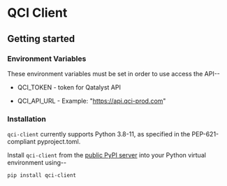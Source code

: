 # QCI Client

## Getting started

### Environment Variables

These environment variables must be set in order to use access the API--

- QCI_TOKEN - token for Qatalyst API
<!-- markdown-link-check-disable-next-line -->
- QCI_API_URL - Example: "https://api.qci-prod.com"

### Installation

`qci-client` currently supports Python 3.8-11, as specified in the PEP-621-compliant
pyproject.toml.


Install `qci-client` from the [public PyPI server](https://pypi.org/)
into your Python virtual environment using--

```bash
pip install qci-client
```


